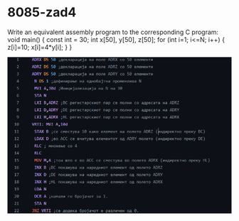 # 8085-zad4
Write an equivalent assembly program to the corresponding C program: void main() { const int = 30; int x[50], y[50], z[50]; for (int i=1; i<=N; i++) { z[i]=10; x[i]=4*y[i]; } }

![Screenshot (1)](https://github.com/FilipMisev/8085-zad4/blob/main/4.png)
